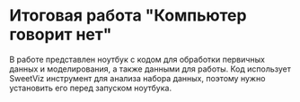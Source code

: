 # Итоговая работа "Компьютер говорит нет"

В работе представлен ноутбук с кодом для обработки первичных данных и моделирования, а также данными для работы.
Код использует SweetViz инструмент для анализа набора данных, поэтому нужно установить его перед запуском ноутбука.